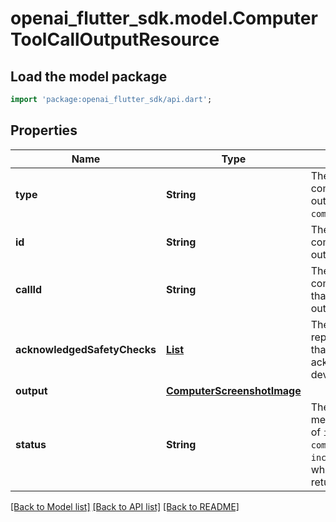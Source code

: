 # openai_flutter_sdk.model.ComputerToolCallOutputResource

## Load the model package
```dart
import 'package:openai_flutter_sdk/api.dart';
```

## Properties
Name | Type | Description | Notes
------------ | ------------- | ------------- | -------------
**type** | **String** | The type of the computer tool call output. Always `computer_call_output`.  | [default to 'computer_call_output']
**id** | **String** | The unique ID of the computer call tool output.  | 
**callId** | **String** | The ID of the computer tool call that produced the output.  | 
**acknowledgedSafetyChecks** | [**List<ComputerToolCallSafetyCheck>**](ComputerToolCallSafetyCheck.md) | The safety checks reported by the API that have been acknowledged by the  developer.  | [optional] [default to const []]
**output** | [**ComputerScreenshotImage**](ComputerScreenshotImage.md) |  | 
**status** | **String** | The status of the message input. One of `in_progress`, `completed`, or `incomplete`. Populated when input items are returned via API.  | [optional] 

[[Back to Model list]](../README.md#documentation-for-models) [[Back to API list]](../README.md#documentation-for-api-endpoints) [[Back to README]](../README.md)



